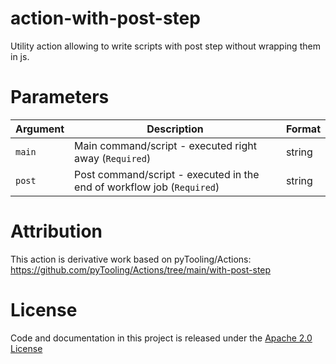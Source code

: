 # action-with-post-step
Utility action allowing to write scripts with post step without wrapping them in js.

# Parameters

| Argument | Description | Format |
| -------- | ----------- | ------ |
| `main` | Main command/script - executed right away (`Required`) | string |
| `post` | Post command/script - executed in the end of workflow job (`Required`) | string |

# Attribution
This action is derivative work based on pyTooling/Actions: https://github.com/pyTooling/Actions/tree/main/with-post-step

# License
Code and documentation in this project is released under the [Apache 2.0 License](LICENSE)
